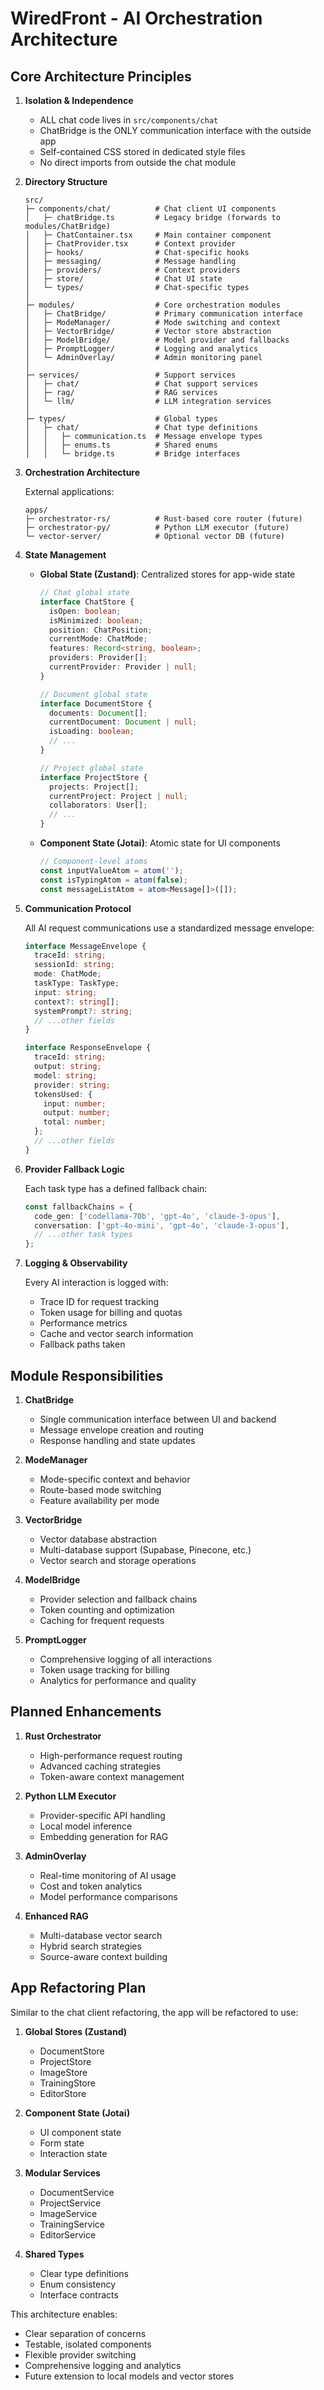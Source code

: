 # WiredFront - AI Orchestration Architecture

## Core Architecture Principles

1. **Isolation & Independence**

   - ALL chat code lives in `src/components/chat`
   - ChatBridge is the ONLY communication interface with the outside app
   - Self-contained CSS stored in dedicated style files
   - No direct imports from outside the chat module

2. **Directory Structure**

   ```
   src/
   ├─ components/chat/          # Chat client UI components
   │   ├─ chatBridge.ts         # Legacy bridge (forwards to modules/ChatBridge)
   │   ├─ ChatContainer.tsx     # Main container component
   │   ├─ ChatProvider.tsx      # Context provider
   │   ├─ hooks/                # Chat-specific hooks
   │   ├─ messaging/            # Message handling
   │   ├─ providers/            # Context providers
   │   ├─ store/                # Chat UI state
   │   └─ types/                # Chat-specific types
   │
   ├─ modules/                  # Core orchestration modules
   │   ├─ ChatBridge/           # Primary communication interface
   │   ├─ ModeManager/          # Mode switching and context
   │   ├─ VectorBridge/         # Vector store abstraction
   │   ├─ ModelBridge/          # Model provider and fallbacks
   │   ├─ PromptLogger/         # Logging and analytics
   │   └─ AdminOverlay/         # Admin monitoring panel
   │
   ├─ services/                 # Support services
   │   ├─ chat/                 # Chat support services
   │   ├─ rag/                  # RAG services
   │   └─ llm/                  # LLM integration services
   │
   ├─ types/                    # Global types
   │   ├─ chat/                 # Chat type definitions
   │   │   ├─ communication.ts  # Message envelope types
   │   │   ├─ enums.ts          # Shared enums
   │   │   └─ bridge.ts         # Bridge interfaces
   ```

3. **Orchestration Architecture**

   External applications:
   ```
   apps/
   ├─ orchestrator-rs/          # Rust-based core router (future)
   ├─ orchestrator-py/          # Python LLM executor (future)
   └─ vector-server/            # Optional vector DB (future)
   ```

4. **State Management**

   - **Global State (Zustand)**: Centralized stores for app-wide state
     ```typescript
     // Chat global state
     interface ChatStore {
       isOpen: boolean;
       isMinimized: boolean;
       position: ChatPosition;
       currentMode: ChatMode;
       features: Record<string, boolean>;
       providers: Provider[];
       currentProvider: Provider | null;
     }
     
     // Document global state
     interface DocumentStore {
       documents: Document[];
       currentDocument: Document | null;
       isLoading: boolean;
       // ...
     }
     
     // Project global state
     interface ProjectStore {
       projects: Project[];
       currentProject: Project | null;
       collaborators: User[];
       // ...
     }
     ```

   - **Component State (Jotai)**: Atomic state for UI components
     ```typescript
     // Component-level atoms 
     const inputValueAtom = atom('');
     const isTypingAtom = atom(false);
     const messageListAtom = atom<Message[]>([]);
     ```

5. **Communication Protocol**

   All AI request communications use a standardized message envelope:
   ```typescript
   interface MessageEnvelope {
     traceId: string;
     sessionId: string;
     mode: ChatMode;
     taskType: TaskType;
     input: string;
     context?: string[];
     systemPrompt?: string;
     // ...other fields
   }
   
   interface ResponseEnvelope {
     traceId: string;
     output: string;
     model: string;
     provider: string;
     tokensUsed: {
       input: number;
       output: number;
       total: number;
     };
     // ...other fields
   }
   ```

6. **Provider Fallback Logic**

   Each task type has a defined fallback chain:
   ```typescript
   const fallbackChains = {
     code_gen: ['codellama-70b', 'gpt-4o', 'claude-3-opus'],
     conversation: ['gpt-4o-mini', 'gpt-4o', 'claude-3-opus'],
     // ...other task types
   };
   ```

7. **Logging & Observability**

   Every AI interaction is logged with:
   - Trace ID for request tracking
   - Token usage for billing and quotas
   - Performance metrics
   - Cache and vector search information
   - Fallback paths taken

## Module Responsibilities

1. **ChatBridge**
   - Single communication interface between UI and backend
   - Message envelope creation and routing
   - Response handling and state updates

2. **ModeManager**
   - Mode-specific context and behavior
   - Route-based mode switching
   - Feature availability per mode

3. **VectorBridge**
   - Vector database abstraction
   - Multi-database support (Supabase, Pinecone, etc.)
   - Vector search and storage operations

4. **ModelBridge**
   - Provider selection and fallback chains
   - Token counting and optimization
   - Caching for frequent requests

5. **PromptLogger**
   - Comprehensive logging of all interactions
   - Token usage tracking for billing
   - Analytics for performance and quality

## Planned Enhancements

1. **Rust Orchestrator**
   - High-performance request routing
   - Advanced caching strategies
   - Token-aware context management

2. **Python LLM Executor**
   - Provider-specific API handling
   - Local model inference
   - Embedding generation for RAG

3. **AdminOverlay**
   - Real-time monitoring of AI usage
   - Cost and token analytics
   - Model performance comparisons

4. **Enhanced RAG**
   - Multi-database vector search
   - Hybrid search strategies
   - Source-aware context building

## App Refactoring Plan

Similar to the chat client refactoring, the app will be refactored to use:

1. **Global Stores (Zustand)**
   - DocumentStore
   - ProjectStore
   - ImageStore
   - TrainingStore
   - EditorStore

2. **Component State (Jotai)**
   - UI component state
   - Form state
   - Interaction state

3. **Modular Services**
   - DocumentService
   - ProjectService
   - ImageService
   - TrainingService
   - EditorService

4. **Shared Types**
   - Clear type definitions
   - Enum consistency
   - Interface contracts

This architecture enables:
- Clear separation of concerns
- Testable, isolated components
- Flexible provider switching
- Comprehensive logging and analytics
- Future extension to local models and vector stores
